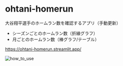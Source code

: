 # ohtani-homerun
大谷翔平選手のホームラン数を確認するアプリ（手動更新）  
- シーズンごとのホームラン数（折線グラフ）
- 月ごとのホームラン数（棒グラフ/テーブル）

https://ohtani-homerun.streamlit.app/

<!-- gifファイルはPicGIF Liteで作成 -->
![how_to_use](https://github.com/user-attachments/assets/480d585b-f6b8-4c8f-8b63-f9f9fbc44417)
